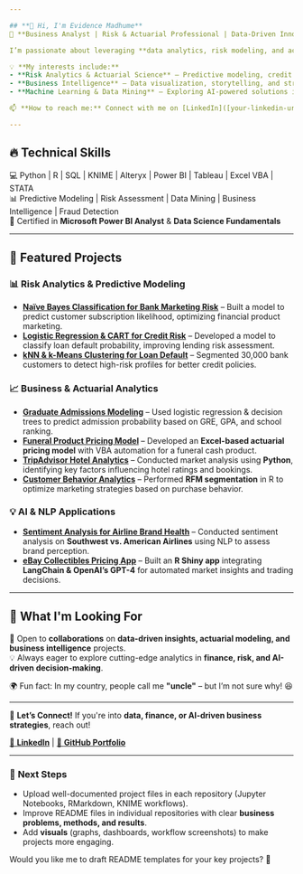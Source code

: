 ```yaml
---

## **👋 Hi, I'm Evidence Madhume**  
🚀 **Business Analyst | Risk & Actuarial Professional | Data-Driven Innovator**  

I’m passionate about leveraging **data analytics, risk modeling, and actuarial insights** to drive innovation in financial services, insurance, and business strategy. Currently, I'm pursuing my **Master's in Business Analytics at SMU**, where I apply advanced analytics techniques to solve real-world problems.  

💡 **My interests include:**  
- **Risk Analytics & Actuarial Science** – Predictive modeling, credit risk assessment, and financial forecasting.  
- **Business Intelligence** – Data visualization, storytelling, and strategic decision-making.  
- **Machine Learning & Data Mining** – Exploring AI-powered solutions in financial modeling and risk management.  

📫 **How to reach me:** Connect with me on [LinkedIn]([your-linkedin-url](https://www.linkedin.com/in/evidence-madhume-874540204/))  

---  
```


## 🔥 **Technical Skills**  
💻 Python | R | SQL | KNIME | Alteryx | Power BI | Tableau | Excel VBA | STATA  
📊 Predictive Modeling | Risk Assessment | Data Mining | Business Intelligence | Fraud Detection  
📜 Certified in **Microsoft Power BI Analyst** & **Data Science Fundamentals**  

---

## 📂 **Featured Projects**  

### 📊 **Risk Analytics & Predictive Modeling**  
- **[Naïve Bayes Classification for Bank Marketing Risk](your-github-link)** – Built a model to predict customer subscription likelihood, optimizing financial product marketing.  
- **[Logistic Regression & CART for Credit Risk](your-github-link)** – Developed a model to classify loan default probability, improving lending risk assessment.  
- **[kNN & k-Means Clustering for Loan Default](your-github-link)** – Segmented 30,000 bank customers to detect high-risk profiles for better credit policies.  

### 📈 **Business & Actuarial Analytics**  
- **[Graduate Admissions Modeling](your-github-link)** – Used logistic regression & decision trees to predict admission probability based on GRE, GPA, and school ranking.  
- **[Funeral Product Pricing Model](your-github-link)** – Developed an **Excel-based actuarial pricing model** with VBA automation for a funeral cash product.  
- **[TripAdvisor Hotel Analytics](your-github-link)** – Conducted market analysis using **Python**, identifying key factors influencing hotel ratings and bookings.  
- **[Customer Behavior Analytics](your-github-link)** – Performed **RFM segmentation** in R to optimize marketing strategies based on purchase behavior.  

### 💡 **AI & NLP Applications**  
- **[Sentiment Analysis for Airline Brand Health](your-github-link)** – Conducted sentiment analysis on **Southwest vs. American Airlines** using NLP to assess brand perception.  
- **[eBay Collectibles Pricing App](your-github-link)** – Built an **R Shiny app** integrating **LangChain & OpenAI’s GPT-4** for automated market insights and trading decisions.  

---

## 🚀 **What I'm Looking For**  
🔎 Open to **collaborations** on **data-driven insights, actuarial modeling, and business intelligence** projects.  
💡 Always eager to explore cutting-edge analytics in **finance, risk, and AI-driven decision-making**.  

🌍 Fun fact: In my country, people call me **"uncle"** – but I’m not sure why! 😆  

---

📌 **Let’s Connect!** If you're into **data, finance, or AI-driven business strategies**, reach out!  

[🔗 **LinkedIn**](your-linkedin-url) | [📂 **GitHub Portfolio**](your-github-link)  

---

### 🔧 **Next Steps**
- Upload well-documented project files in each repository (Jupyter Notebooks, RMarkdown, KNIME workflows).
- Improve README files in individual repositories with clear **business problems, methods, and results**.
- Add **visuals** (graphs, dashboards, workflow screenshots) to make projects more engaging.
  
Would you like me to draft README templates for your key projects? 🚀

<!---
EvidenceM290/EvidenceM290 is a ✨ special ✨ repository because its `README.md` (this file) appears on your GitHub profile.
You can click the Preview link to take a look at your changes.
--->

